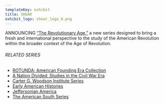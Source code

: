 ```yaml
---
templateKey: exhibit
title: SHEAR
exhibit_logo: shear_logo_0.png
---
```

ANNOUNCING [“The Revolutionary Age,”](https://www.upress.virginia.edu/2020/07/14/uva-press-announces-new-series-revolutionary-age) a new series designed to bring a fresh and international perspective to the study of the American Revolution within the broader context of the Age of Revolution.

###### RELATED SERIES

* [ROTUNDA: ](https://www.upress.virginia.edu/rotundacollections/american-history-collection)[American Founding Era Collection](https://www.upress.virginia.edu/rotundacollections/american-founding-era-collection)
* [A Nation Divided: Studies in the Civil War Era](https://www.upress.virginia.edu/series/nation-divided-studies-civil-war-era)
* [Carter G. Woodson Institute Series](https://www.upress.virginia.edu/series/carter-g-woodson-institute-series)
* [Early American Histories](https://www.upress.virginia.edu/series/early-american-histories)
* [Jeffersonian America](https://www.upress.virginia.edu/series/jeffersonian-america)
* [The American South Series](https://www.upress.virginia.edu/series/american-south-series)
